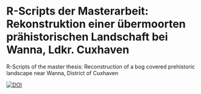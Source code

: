 # R-Scripts der Masterarbeit: Rekonstruktion einer übermoorten prähistorischen Landschaft bei Wanna, Ldkr. Cuxhaven
R-Scripts of the master thesis: Reconstruction of a bog covered prehistoric landscape near Wanna, District of Cuxhaven

<a href="https://zenodo.org/badge/latestdoi/543524364"><img src="https://zenodo.org/badge/543524364.svg" alt="DOI"></a>
